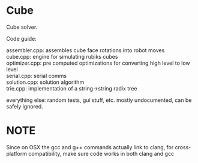 Cube
=====
Cube solver.

Code guide:

assembler.cpp: assembles cube face rotations into robot moves  
cube.cpp: engine for simulating rubiks cubes  
optimizer.cpp: pre computed optimizations for converting high level to low level  
serial.cpp: serial comms  
solution.cpp: solution algorithm  
trie.cpp: implementation of a string->string radix tree  


everything else: random tests, gui stuff, etc.  mostly undocumented, can be safely ignored.  

NOTE
======
Since on OSX the gcc and g++ commands actually link to clang, for cross-platform compatibility, make sure code works in both clang and gcc
